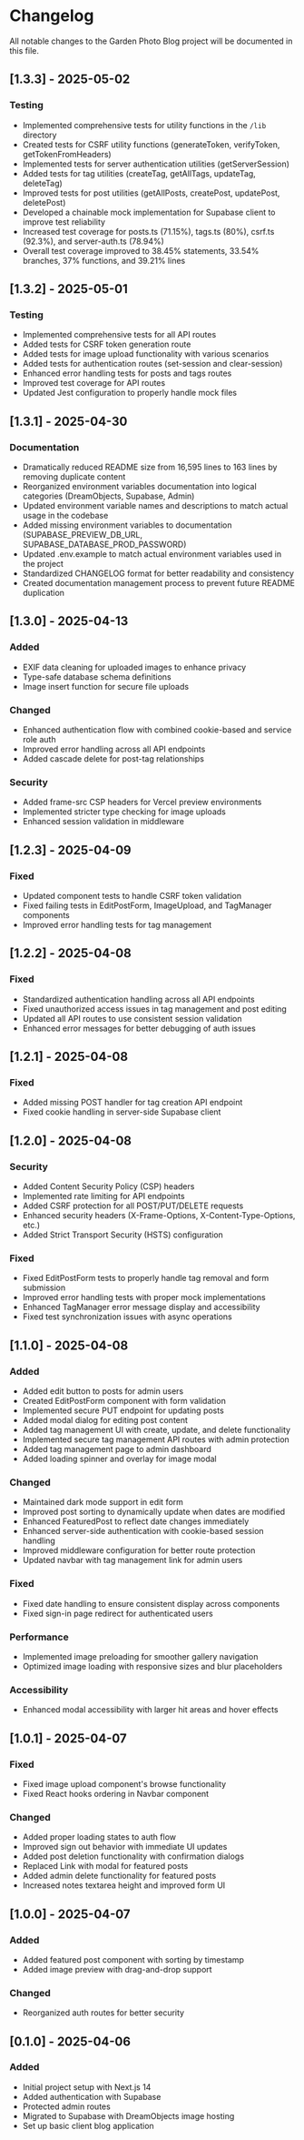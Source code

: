 <!-- 
DOCUMENTATION MANAGEMENT REMINDER:
- Add new entries at the TOP of this file with today's date
- Group changes by type (Features, Bug Fixes, Documentation, etc.)
- Be specific about what was changed and why
- Include PR/issue numbers if applicable
- This CHANGELOG should grow over time by being appended to
- For full documentation guidelines, ask Cascade to "Review the documentation according to our documentation management prompt"
-->

# Changelog

All notable changes to the Garden Photo Blog project will be documented in this file.

## [1.3.3] - 2025-05-02

### Testing
- Implemented comprehensive tests for utility functions in the `/lib` directory
- Created tests for CSRF utility functions (generateToken, verifyToken, getTokenFromHeaders)
- Implemented tests for server authentication utilities (getServerSession)
- Added tests for tag utilities (createTag, getAllTags, updateTag, deleteTag)
- Improved tests for post utilities (getAllPosts, createPost, updatePost, deletePost)
- Developed a chainable mock implementation for Supabase client to improve test reliability
- Increased test coverage for posts.ts (71.15%), tags.ts (80%), csrf.ts (92.3%), and server-auth.ts (78.94%)
- Overall test coverage improved to 38.45% statements, 33.54% branches, 37% functions, and 39.21% lines

## [1.3.2] - 2025-05-01

### Testing
- Implemented comprehensive tests for all API routes
- Added tests for CSRF token generation route
- Added tests for image upload functionality with various scenarios
- Added tests for authentication routes (set-session and clear-session)
- Enhanced error handling tests for posts and tags routes
- Improved test coverage for API routes
- Updated Jest configuration to properly handle mock files

## [1.3.1] - 2025-04-30

### Documentation
- Dramatically reduced README size from 16,595 lines to 163 lines by removing duplicate content
- Reorganized environment variables documentation into logical categories (DreamObjects, Supabase, Admin)
- Updated environment variable names and descriptions to match actual usage in the codebase
- Added missing environment variables to documentation (SUPABASE_PREVIEW_DB_URL, SUPABASE_DATABASE_PROD_PASSWORD)
- Updated .env.example to match actual environment variables used in the project
- Standardized CHANGELOG format for better readability and consistency
- Created documentation management process to prevent future README duplication

## [1.3.0] - 2025-04-13

### Added
- EXIF data cleaning for uploaded images to enhance privacy
- Type-safe database schema definitions
- Image insert function for secure file uploads

### Changed
- Enhanced authentication flow with combined cookie-based and service role auth
- Improved error handling across all API endpoints
- Added cascade delete for post-tag relationships

### Security
- Added frame-src CSP headers for Vercel preview environments
- Implemented stricter type checking for image uploads
- Enhanced session validation in middleware

## [1.2.3] - 2025-04-09

### Fixed
- Updated component tests to handle CSRF token validation
- Fixed failing tests in EditPostForm, ImageUpload, and TagManager components
- Improved error handling tests for tag management

## [1.2.2] - 2025-04-08

### Fixed
- Standardized authentication handling across all API endpoints
- Fixed unauthorized access issues in tag management and post editing
- Updated all API routes to use consistent session validation
- Enhanced error messages for better debugging of auth issues

## [1.2.1] - 2025-04-08

### Fixed
- Added missing POST handler for tag creation API endpoint
- Fixed cookie handling in server-side Supabase client

## [1.2.0] - 2025-04-08

### Security
- Added Content Security Policy (CSP) headers
- Implemented rate limiting for API endpoints
- Added CSRF protection for all POST/PUT/DELETE requests
- Enhanced security headers (X-Frame-Options, X-Content-Type-Options, etc.)
- Added Strict Transport Security (HSTS) configuration

### Fixed
- Fixed EditPostForm tests to properly handle tag removal and form submission
- Improved error handling tests with proper mock implementations
- Enhanced TagManager error message display and accessibility
- Fixed test synchronization issues with async operations

## [1.1.0] - 2025-04-08

### Added
- Added edit button to posts for admin users
- Created EditPostForm component with form validation
- Implemented secure PUT endpoint for updating posts
- Added modal dialog for editing post content
- Added tag management UI with create, update, and delete functionality
- Implemented secure tag management API routes with admin protection
- Added tag management page to admin dashboard
- Added loading spinner and overlay for image modal

### Changed
- Maintained dark mode support in edit form
- Improved post sorting to dynamically update when dates are modified
- Enhanced FeaturedPost to reflect date changes immediately
- Enhanced server-side authentication with cookie-based session handling
- Improved middleware configuration for better route protection
- Updated navbar with tag management link for admin users

### Fixed
- Fixed date handling to ensure consistent display across components
- Fixed sign-in page redirect for authenticated users

### Performance
- Implemented image preloading for smoother gallery navigation
- Optimized image loading with responsive sizes and blur placeholders

### Accessibility
- Enhanced modal accessibility with larger hit areas and hover effects

## [1.0.1] - 2025-04-07

### Fixed
- Fixed image upload component's browse functionality
- Fixed React hooks ordering in Navbar component

### Changed
- Added proper loading states to auth flow
- Improved sign out behavior with immediate UI updates
- Added post deletion functionality with confirmation dialogs
- Replaced Link with modal for featured posts
- Added admin delete functionality for featured posts
- Increased notes textarea height and improved form UI

## [1.0.0] - 2025-04-07

### Added
- Added featured post component with sorting by timestamp
- Added image preview with drag-and-drop support

### Changed
- Reorganized auth routes for better security

## [0.1.0] - 2025-04-06

### Added
- Initial project setup with Next.js 14
- Added authentication with Supabase
- Protected admin routes
- Migrated to Supabase with DreamObjects image hosting
- Set up basic client blog application
